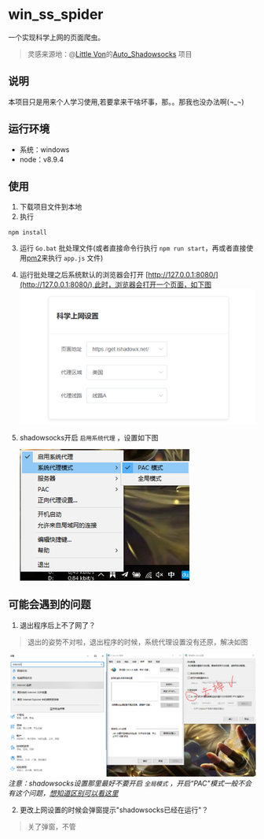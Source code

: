 # win_ss_spider
一个实现科学上网的页面爬虫。
>灵感来源地：@[Little Von](https://github.com/VonSdite "Little Von")的[Auto_Shadowsocks](https://github.com/VonSdite/Auto_Shadowsocks "Auto_Shadowsocks")  项目

## 说明
本项目只是用来个人学习使用,若要拿来干啥坏事，那。。那我也没办法啊(¬_¬)

## 运行环境
 * 系统：windows
 * node：v8.9.4

## 使用
1. 下载项目文件到本地
2. 执行 
```
npm install
```
3. 运行 `Go.bat` 批处理文件(或者直接命令行执行 `npm run start`，再或者直接使用[pm2](http://pm2.keymetrics.io/docs/usage/cluster-mode/)来执行 `app.js` 文件)
4. 运行批处理之后系统默认的浏览器会打开 [http://127.0.0.1:8080/](http://127.0.0.1:8080/),此时，浏览器会打开一个页面，如下图
![setting](./img/setting.PNG)
5. shadowsocks开启 `启用系统代理` ，设置如下图

    ![shadowsocks](./img/shadowsock.png)

## 可能会遇到的问题
1. 退出程序后上不了网了？
>退出的姿势不对啦，退出程序的时候，系统代理设置没有还原，解决如图

![internet](./img/internet.png)
*注意：shadowsocks设置那里最好不要开启 `全局模式` ，开启“PAC"模式一般不会有这个问题，[想知道区别可以看这里](https://www.dujin.org/5461.html)*

2. 更改上网设置的时候会弹窗提示"shadowsocks已经在运行"？
>关了弹窗，不管